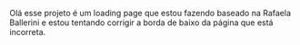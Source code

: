 Olá esse projeto é um loading page que estou fazendo baseado na Rafaela Ballerini e estou tentando corrigir a borda de baixo da página que está incorreta.
